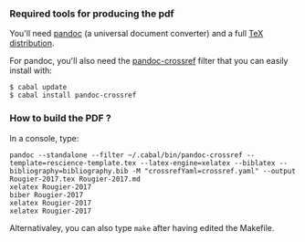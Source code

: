 ### Required tools for producing the pdf

You'll need [pandoc](http://pandoc.org) (a universal document converter) and a
full [TeX distribution](https://www.tug.org/texlive/).

For pandoc, you'll also need the
[pandoc-crossref](https://github.com/lierdakil/pandoc-crossref) filter that you can
easily install with:

```
$ cabal update
$ cabal install pandoc-crossref
```

### How to build the PDF ?

In a console, type:

```
pandoc --standalone --filter ~/.cabal/bin/pandoc-crossref --template=rescience-template.tex --latex-engine=xelatex --biblatex --bibliography=bibliography.bib -M "crossrefYaml=crossref.yaml" --output Rougier-2017.tex Rougier-2017.md
xelatex Rougier-2017
biber Rougier-2017
xelatex Rougier-2017
xelatex Rougier-2017
```

Alternativaley, you can also type `make` after having edited the Makefile.
